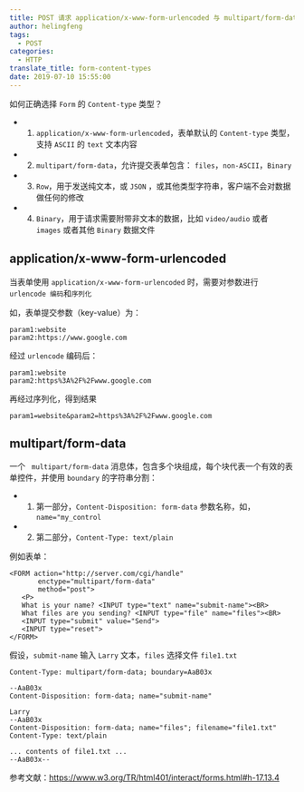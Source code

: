 ```yaml
---
title: POST 请求 application/x-www-form-urlencoded 与 multipart/form-data
author: helingfeng
tags:
  - POST
categories:
  - HTTP
translate_title: form-content-types
date: 2019-07-10 15:55:00
---
```


如何正确选择 `Form` 的 `Content-type` 类型？

- 1. `application/x-www-form-urlencoded`，表单默认的 `Content-type` 类型，支持 `ASCII` 的 `text` 文本内容
- 2. `multipart/form-data`，允许提交表单包含： `files`，`non-ASCII`，`Binary`
- 3. `Row`，用于发送纯文本，或 `JSON` ，或其他类型字符串，客户端不会对数据做任何的修改
- 4. `Binary`，用于请求需要附带非文本的数据，比如 `video/audio` 或者 `images` 或者其他 `Binary` 数据文件

## application/x-www-form-urlencoded

当表单使用 `application/x-www-form-urlencoded` 时，需要对参数进行`urlencode 编码`和`序列化`

如，表单提交参数（key-value）为：
```
param1:website
param2:https://www.google.com
```

经过 `urlencode` 编码后：

```
param1:website
param2:https%3A%2F%2Fwww.google.com
```

再经过序列化，得到结果

```
param1=website&param2=https%3A%2F%2Fwww.google.com
```

## multipart/form-data

一个 ` multipart/form-data` 消息体，包含多个块组成，每个块代表一个有效的表单控件，并使用 `boundary` 的字符串分割：

- 1. 第一部分，`Content-Disposition: form-data` 参数名称，如，`name="my_control`
- 2. 第二部分，`Content-Type: text/plain`

例如表单：

```
<FORM action="http://server.com/cgi/handle"
       enctype="multipart/form-data"
       method="post">
   <P>
   What is your name? <INPUT type="text" name="submit-name"><BR>
   What files are you sending? <INPUT type="file" name="files"><BR>
   <INPUT type="submit" value="Send">
   <INPUT type="reset">
</FORM>
```

假设，`submit-name` 输入 `Larry` 文本，`files` 选择文件 `file1.txt`

```
Content-Type: multipart/form-data; boundary=AaB03x

--AaB03x
Content-Disposition: form-data; name="submit-name"

Larry
--AaB03x
Content-Disposition: form-data; name="files"; filename="file1.txt"
Content-Type: text/plain

... contents of file1.txt ...
--AaB03x--
```

参考文献：https://www.w3.org/TR/html401/interact/forms.html#h-17.13.4




